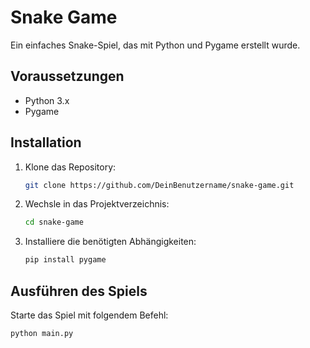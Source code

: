 ﻿# Snake Game

Ein einfaches Snake-Spiel, das mit Python und Pygame erstellt wurde.

## Voraussetzungen

- Python 3.x
- Pygame

## Installation

1. Klone das Repository:
    ```bash
    git clone https://github.com/DeinBenutzername/snake-game.git
    ```
2. Wechsle in das Projektverzeichnis:
    ```bash
    cd snake-game
    ```
3. Installiere die benötigten Abhängigkeiten:
    ```bash
    pip install pygame
    ```

## Ausführen des Spiels

Starte das Spiel mit folgendem Befehl:
```bash
python main.py